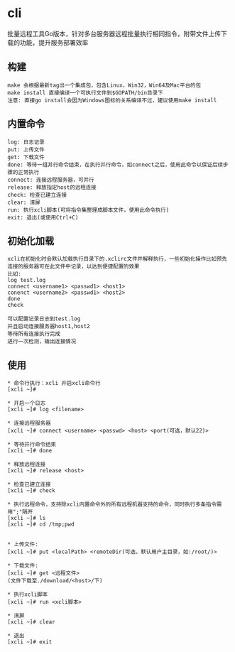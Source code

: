 # cli

批量远程工具Go版本，针对多台服务器远程批量执行相同指令，附带文件上传下载的功能，提升服务部署效率

## 构建
    make 会根据最新tag出一个集成包，包含Linux，Win32，Win64及Mac平台的包
    make install 直接编译一个可执行文件到$GOPATH/bin目录下
    注意: 直接go install会因为Windows图标的关系编译不过，建议使用make install

## 内置命令
    log: 日志记录
    put: 上传文件
    get: 下载文件
    done: 等待一组并行命令结束，在执行并行命令，如connect之后，使用此命令以保证后续步骤的正常执行
    connect: 连接远程服务器，可并行
    release: 释放指定host的远程连接
    check: 检查已建立连接
    clear: 清屏
    run: 执行xcli脚本(可将指令集整理成脚本文件，使用此命令执行)
    exit: 退出(或使用Ctrl+C)

## 初始化加载
    xcli在初始化时会默认加载执行目录下的.xclirc文件并解释执行，一些初始化操作比如预先连接的服务器可在此文件中记录，以达到便捷配置的效果
    比如:
    log test.log
    connect <username1> <passwd1> <host1>
    conenct <username2> <passwd1> <host2>
    done
    check

    可以配置记录日志到test.log
    并且启动连接服务器host1,host2
    等待所有连接执行完成
    进行一次检测，输出连接情况


## 使用
    * 命令行执行：xcli 开启xcli命令行
    [xcli ~]#

    * 开启一个日志
    [xcli ~]# log <filename>

    * 连接远程服务器
    [xcli ~]# connect <username> <passwd> <host> <port(可选，默认22)>

    * 等待并行命令结束
    [xcli ~]# done

    * 释放远程连接
    [xcli ~]# release <host>

    * 检查已建立连接
    [xcli ~]# check

    * 执行远程命令，支持除xcli内置命令外的所有远程机器支持的命令，同时执行多条指令需用";"隔开
    [xcli ~]# ls
    [xcli ~]# cd /tmp;pwd


    * 上传文件:
    [xcli ~]# put <localPath> <remoteDir(可选，默认用户主目录，如:/root/)>

    * 下载文件:
    [xcli ~]# get <远程文件>
    (文件下载至./download/<host>/下)

    * 执行xcli脚本
    [xcli ~]# run <xcli脚本>

    * 清屏
    [xcli ~]# clear

    * 退出
    [xcli ~]# exit




